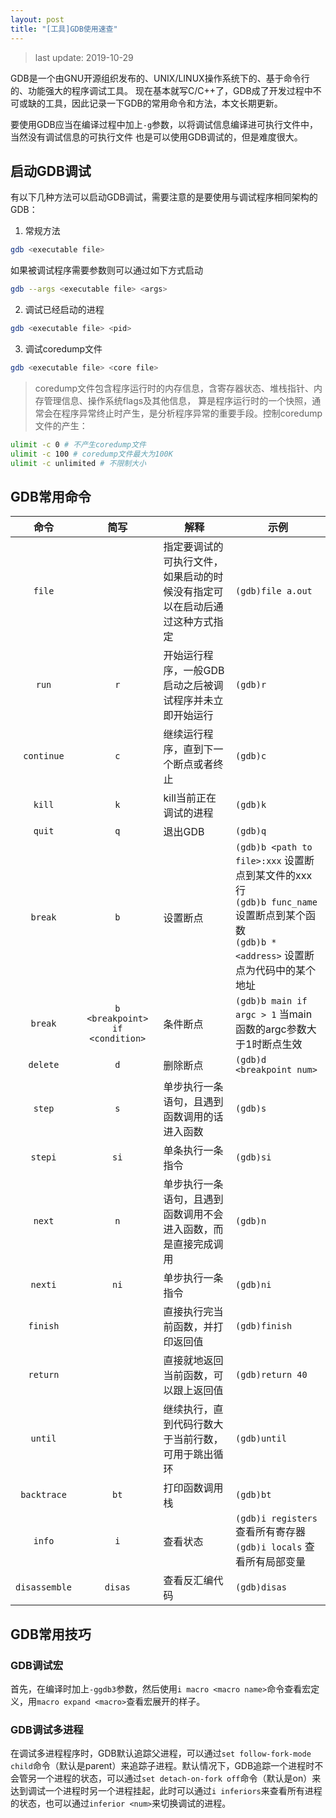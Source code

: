 ```yaml
---
layout: post
title: "[工具]GDB使用速查"
---
```


> last update: 2019-10-29

GDB是一个由GNU开源组织发布的、UNIX/LINUX操作系统下的、基于命令行的、功能强大的程序调试工具。
现在基本就写C/C++了，GDB成了开发过程中不可或缺的工具，因此记录一下GDB的常用命令和方法，本文长期更新。

<!--more-->

要使用GDB应当在编译过程中加上`-g`参数，以将调试信息编译进可执行文件中，当然没有调试信息的可执行文件
也是可以使用GDB调试的，但是难度很大。

## 启动GDB调试

有以下几种方法可以启动GDB调试，需要注意的是要使用与调试程序相同架构的GDB：

1. 常规方法

```bash
gdb <executable file>
```

如果被调试程序需要参数则可以通过如下方式启动

```bash
gdb --args <executable file> <args>
```

2. 调试已经启动的进程

```bash
gdb <executable file> <pid>
```

3. 调试coredump文件

```bash
gdb <executable file> <core file>
```

> coredump文件包含程序运行时的内存信息，含寄存器状态、堆栈指针、内存管理信息、操作系统flags及其他信息，
算是程序运行时的一个快照，通常会在程序异常终止时产生，是分析程序异常的重要手段。控制coredump文件的产生：
```bash
ulimit -c 0 # 不产生coredump文件
ulimit -c 100 # coredump文件最大为100K
ulimit -c unlimited # 不限制大小
```

## GDB常用命令

|命令|简写|解释|示例|
|:----:|:----:|----|----|
|`file`||指定要调试的可执行文件，如果启动的时候没有指定可以在启动后通过这种方式指定|`(gdb)file a.out`|
|`run`|`r`|开始运行程序，一般GDB启动之后被调试程序并未立即开始运行|`(gdb)r`|
|`continue`|`c`|继续运行程序，直到下一个断点或者终止|`(gdb)c`|
|`kill`|`k`|kill当前正在调试的进程|`(gdb)k`|
|`quit`|`q`|退出GDB|`(gdb)q`|
|`break`|`b`|设置断点|`(gdb)b <path to file>:xxx` 设置断点到某文件的xxx行<br/>`(gdb)b func_name` 设置断点到某个函数<br/>`(gdb)b *<address>` 设置断点为代码中的某个地址|
|`break`|`b <breakpoint> if <condition>`|条件断点|`(gdb)b main if argc > 1` 当main函数的argc参数大于1时断点生效|
|`delete`|`d`|删除断点|`(gdb)d <breakpoint num>`|
|`step`|`s`|单步执行一条语句，且遇到函数调用的话进入函数|`(gdb)s`|
|`stepi`|`si`|单条执行一条指令|`(gdb)si`|
|`next`|`n`|单步执行一条语句，且遇到函数调用不会进入函数，而是直接完成调用|`(gdb)n`|
|`nexti`|`ni`|单步执行一条指令|`(gdb)ni`|
|`finish`||直接执行完当前函数，并打印返回值|`(gdb)finish`|
|`return`||直接就地返回当前函数，可以跟上返回值|`(gdb)return 40`|
|`until`||继续执行，直到代码行数大于当前行数，可用于跳出循环|`(gdb)until`|
|`backtrace`|`bt`|打印函数调用栈|`(gdb)bt`|
|`info`|`i`|查看状态|`(gdb)i registers` 查看所有寄存器<br/>`(gdb)i locals` 查看所有局部变量|
|`disassemble`|`disas`|查看反汇编代码|`(gdb)disas`|

## GDB常用技巧

### GDB调试宏

首先，在编译时加上`-ggdb3`参数，然后使用`i macro <macro name>`命令查看宏定义，用`macro expand <macro>`查看宏展开的样子。

### GDB调试多进程

在调试多进程程序时，GDB默认追踪父进程，可以通过`set follow-fork-mode child`命令（默认是parent）来追踪子进程。默认情况下，GDB追踪一个进程时不会管另一个进程的状态，可以通过`set detach-on-fork off`命令（默认是on）来达到调试一个进程时另一个进程挂起，此时可以通过`i inferiors`来查看所有进程的状态，也可以通过`inferior <num>`来切换调试的进程。